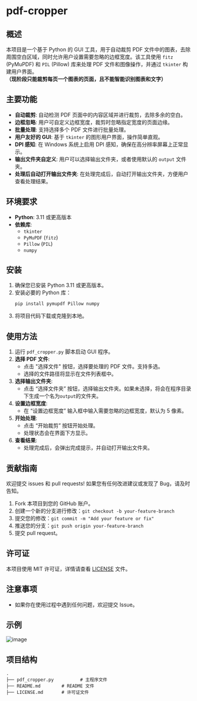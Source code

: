 # pdf-cropper

## 概述

本项目是一个基于 Python 的 GUI 工具，用于自动裁剪 PDF 文件中的图表，去除周围空白区域，同时允许用户设置需要忽略的边框宽度。该工具使用 `fitz` (PyMuPDF) 和 `PIL` (Pillow) 库来处理 PDF 文件和图像操作，并通过 `tkinter` 构建用户界面。**（现阶段只能裁剪每页一个图表的页面，且不能智能识别图表和文字）**

## 主要功能

- **自动裁剪**: 自动检测 PDF 页面中的内容区域并进行裁剪，去除多余的空白。
- **边框忽略**: 用户可自定义边框宽度，裁剪时忽略指定宽度的页面边缘。
- **批量处理**: 支持选择多个 PDF 文件进行批量处理。
- **用户友好的 GUI**: 基于 `tkinter` 的图形用户界面，操作简单直观。
- **DPI 感知**: 在 Windows 系统上启用 DPI 感知，确保在高分辨率屏幕上正常显示。
- **输出文件夹自定义**: 用户可以选择输出文件夹，或者使用默认的 `output` 文件夹。
- **处理后自动打开输出文件夹**: 在处理完成后，自动打开输出文件夹，方便用户查看处理结果。

## 环境要求

- **Python**: 3.11 或更高版本
- **依赖库**:
  - `tkinter`
  - `PyMuPDF` (`fitz`)
  - `Pillow` (`PIL`)
  - `numpy`

## 安装

1. 确保您已安装 Python 3.11 或更高版本。
2. 安装必要的 Python 库：
   ```bash
   pip install pymupdf Pillow numpy
   ```
3. 将项目代码下载或克隆到本地。

## 使用方法

1. 运行 `pdf_cropper.py` 脚本启动 GUI 程序。
2. **选择 PDF 文件**:
   - 点击 "选择文件" 按钮，选择要处理的 PDF 文件。支持多选。
   - 选择的文件路径将显示在文件列表框中。
3. **选择输出文件夹**:
   -  点击 “选择文件夹” 按钮，选择输出文件夹。如果未选择，将会在程序目录下生成一个名为`output`的文件夹。
4. **设置边框宽度**:
   - 在 “设置边框宽度” 输入框中输入需要忽略的边框宽度，默认为 5 像素。
5. **开始处理**:
   - 点击 “开始裁剪” 按钮开始处理。
   - 处理状态会在界面下方显示。
6. **查看结果**:
   - 处理完成后，会弹出完成提示，并自动打开输出文件夹。

## 贡献指南

欢迎提交 issues 和 pull requests! 如果您有任何改进建议或发现了 Bug，请及时告知。

1. Fork 本项目到您的 GitHub 账户。
2. 创建一个新的分支进行修改：`git checkout -b your-feature-branch`
3. 提交您的修改：`git commit -m "Add your feature or fix"`
4. 推送您的分支：`git push origin your-feature-branch`
5. 提交 pull request。

## 许可证

本项目使用 MIT 许可证，详情请查看 [LICENSE](LICENSE) 文件。

## 注意事项

- 如果你在使用过程中遇到任何问题，欢迎提交 Issue。

## 示例

![image](https://github.com/user-attachments/assets/f4788589-f836-44c5-a9df-f299c86e562c)


## 项目结构

```
.
├── pdf_cropper.py          # 主程序文件
├── README.md        # README 文件
├── LICENSE.md       # 许可证文件
```
